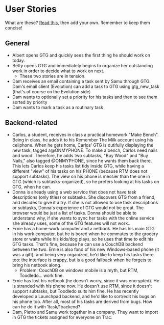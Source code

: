 # User Stories

What are these? [Read this](http://en.wikipedia.org/wiki/User_story),
then add your own. Remember to keep them concise!

## General

- Albert opens GTG and quickly sees the first thing he should work on
  today.
- Betty opens GTG and immediately begins to organize her outstanding
  work in order to decide what to work on next.
  -   These two stories are in tension.
- Dam receives an email containing a task sent by Samu through GTG.
  Dam's email client (Evolution) can add a task to GTG using
  gtg\_new\_task (that's of course on the Evolution side)
- Dam wants to optionally set a priority for his tasks and then to see
  them sorted by priority
- Dam wants to mark a task as a routinary task

## Backend-related

- Carlos, a student, receives in class a practical homework "Make
  Bench". Being in class, he adds it to his Remember The Milk account
  using his cellphone. When he gets home, Carlos' GTG is dutifully
  displaying the new task, tagged a@ONMYPHONE. To make a bench, Carlos
  need nails and wood. Therefore, he adds two subtasks, "Buy Wood" and
  "Buy Nails," also tagged @ONMYPHONE, since he wants them back there.
  This lets Carlos keep his tasks list tidy inside GTG, while having a
  different "view" of his tasks on his PHONE (because RTM does not
  support subtasks). The view on his phone is messier than the one in
  GTG (which is subtasks-organized), so he prefers looking at his
  tasks on GTG, when he can.
- Donna is already using a web service that does not have task
  descriptions (only titles) or subtasks. She discovers GTG from a
  friend, and decides to give it a try. If she is not allowed to use
  task descriptions or subtasks, Donna's experience of GTG would not
  be great. The browser would be just a list of tasks. Donna should be
  able to understand why, if she wants to sync her tasks with the
  online service she already uses, some of the GTG features will not
  work..
- Ernie has a home-work computer and a netbook. He has his main GTG in
  his work computer, but he is bored when he commutes to the grocery
  store or waits while his kids/dog plays, so he uses that time to
  edit his GTG tasks. That's fine, because he can use a CouchDB
  backend between the two. Ernie is also fond of his new Windows-based
  phone (it was a gift), and being very organized, he'd like to keep
  his tasks there too: the interface is crappy, but is a good fallback
  when he forgets to bring his netbook along.
  - Problem: CouchDB on windows mobile is a myth, but RTM,
    Toodledo... work fine.
- Ernie has lost his netbook (he doesn't worry, since it was
  encrypted). He is stranded with his phone now. He doesn't use RTM,
  since it doesn't support subtasks, but Toodledo suits him fine. He
  has recently developed a Launchpad backend, and he'd like to
  sort/edit his bugs on his phone too. After all, most of his tasks
  are derived from bugs. How can he do it with 1task/1backend?
- Dam, Pietro and Samu work together in a company. They want to import
  in GTG the tickets assigned for everyone on Trac.

